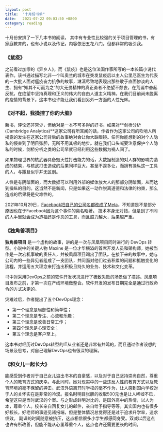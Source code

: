 ```yaml
---
layout: post
title:  "十月份书单"
date:   2021-07-22 09:03:50 +0800
category: reading
---
```


十月份安排了一下几本书的阅读， 其中有专业性比较强的关于项目管理的书，有家庭教育的，也有小说以及传记，内容依旧五花八门，但都非常的吸引我。

### 《鼠疫》

之前看过加缪的《异乡人》，而《鼠疫》也是这位法国作家所写的一本长篇小说代表作。该书通过描写北非一个叫奥兰的城市在突发鼠疫后以主人公里厄医生为代表的一大批人面对瘟疫奋力抗争的故事，淋漓尽致地表现出那些敢于直面惨淡的人生、拥有“知其不可而为之”的大无畏精神的真正勇者不绝望不颓丧，在荒诞中奋起反抗，在绝望中坚持真理和正义的伟大的自由人道主义精神。在我们目前尚未脱离的疫情的背景下，这本书也许能让我们看到另外一方面的人性光辉。

### 《对不起，我操控了你的大脑》

新书，评论还非常少，但绝对是一本不可多得的好书。如果对**剑桥分析(Cambridge Analytica)**这家公司有所耳闻的话，作者作为这家公司的吹哨人所揭露的发生在这家公司背后的故事绝对会让你大跌眼镜。任何你能想到的对个人隐私的侵害到了明目张胆，无所不用其极的地步。就在我们口头喊要注意保护个人隐私的时候，剑桥分析之类的公司早就已经利用这些数据为祸人间了。

如果物理世界的核武器具备毁灭性打击能力的话，大数据制造的对人群的影响力造成的结果，与核武打击造成的后果同样巨大，甚至不遑多让，而拥有操纵这一工具的人，与撒旦似乎并无区别。

人性是有阴暗面的，而大数据可以利用外部的媒体放大人的那部分阴暗面，从而达到操纵的目的。这当然不是新闻，只是如果这一动作脱离道德和法律的约束，那么造成的后果将是灾难性的。

2021年10月29日，[Facebook把自己的公司名都改成了Meta](https://www.bbc.com/zhongwen/simp/world-59087041)，不知道是不是部分原因也在于Facebook因为这个事件的臭名昭著。
技术本身无对错，但是到了不同的人手里就会成为造福还是作恶的工具，而且威力越大，后果越严重。

### 《独角兽项目》

**独角兽项目** 是一个虚构的故事，讲的是一次与凤凰项目同时进行的 DevOps 转型。小说中的关键人物 Maxine 是一位才华横溢的首席开发人员和架构师，她被当作是一次宕机事故的责任人，并被凤凰项目踢出了团队。在接下来的故事中，她与公司内的一些异见者组成了一支团队，共同面对他们过去积累的问题和抵触变化的流程，并运用五大理念来打造出积极且持久的业务、技术和文化变革。

书中对采用DevOps之前的软件开发状况进行了极致失败的场景做了描述。凤凰项目发布之前，才第一次在产线环境做整合。软件开发的发布日期完全是通过行政命令的方式决定的。

灾难过后，作者提出了五个DevOps理念：

- 第一个理念是局部性和简单性；
- 第二个理念是专注、心流和乐趣；
- 第三个理念是改善日常工作；
- 第四个理念是心理安全；
- 第五个理念是客户至上。

这本书对经历过DevOps转型的IT从业者还是非常有共鸣的，而且通过作者设想的场景及思考，对自己理解DevOps也有很深的理解。

### 《和女儿一起长大》

能感受到作者对于自己女儿溢出书本的自豪感，以及对于自己坚持崇尚自然，尊重个人的教育方式的庆幸。与此同时，她对现实中的一些违反人性的教育方式以及教育环境的毫不保留的抨击。武汉外语离开时学校的毫不作为，让人感到国内学校对于人的关怀实在是非常的冷漠。报名时明目张胆的收取500元也是让人唏嘘不已，希望这只是当时武汉的个案。与之形成鲜明对比的，是国外高中的热情，以人为本，尊重个人。校长亲自回复女儿的邮件，亲自给予指导等等。其实国内也有很多好校长，好老师的事迹见诸报端，但是整体情况总觉得还是过于追求升学率，追求绩效。 副课的时间随意被挤压，这点相信很多小学生都感同身受。双减以后这点也许有所改善，但能不能从心里尊重个人，这点也许还需要更长的时间。
